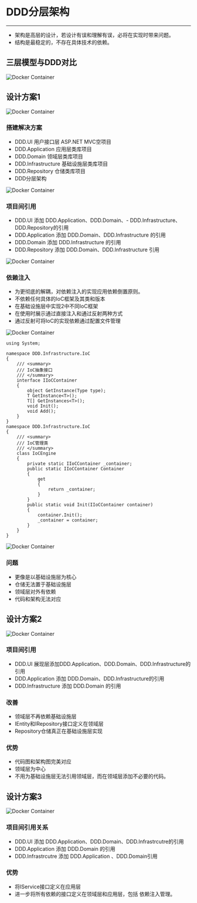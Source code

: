 # DDD分层架构 #

---

- 架构是高层的设计，若设计有误和理解有误，必将在实现时带来问题。
- 结构是最稳定的，不存在具体技术的依赖。

## 三层模型与DDD对比 ##

![Docker Container](/images/4933701-a765829a0d2b784b.png)

## 设计方案1 ##

![Docker Container](/images/4933701-f81ebbfaafda0c6e.png)

### 搭建解决方案 ###

- DDD.UI 用户接口层 ASP.NET MVC空项目
- DDD.Application 应用层类库项目
- DDD.Domain 领域层类库项目
- DDD.Infrastructure 基础设施层类库项目
- DDD.Repository 仓储类库项目
- DDD分层架构

![Docker Container](/images/4933701-e67babb267007bdc.png)

### 项目间引用 ###

- DDD.UI 添加 DDD.Application、DDD.Domain、- DDD.Infrastructure、DDD.Repository的引用
- DDD.Application 添加 DDD.Domain、DDD.Infrastructure 的引用
- DDD.Domain 添加 DDD.Infrastructure 的引用
- DDD.Repository 添加 DDD.Domain、DDD.Infrastructure 引用

![Docker Container](/images/4933701-90df754b4701e927.png)

### 依赖注入 ###

- 为更彻底的解耦，对依赖注入的实现应用依赖倒置原则。
- 不依赖任何具体的IoC框架及其类和版本
- 在基础设施层中实现2中不同IoC框架
- 在使用时展示通过直接注入和通过反射两种方式
- 通过反射可将IoC的实现依赖通过配置文件管理

![Docker Container](/images/4933701-c19c0c0043b0c4d1.png)

	using System;
	
	namespace DDD.Infrastructure.IoC
	{
	    /// <summary>
	    /// IoC抽象接口
	    /// </summary>
	    interface IIoCContainer
	    {
	        object GetInstance(Type type);
	        T GetInstance<T>();
	        T[] GetInstances<T>();
	        void Init();
	        void Add();
	    }
	}
	namespace DDD.Infrastructure.IoC
	{
	    /// <summary>
	    /// IoC管理类
	    /// </summary>
	    class IoCEngine
	    {
	        private static IIoCContainer _container;
	        public static IIoCContainer Container
	        {
	            get
	            {
	                return _container;
	            }
	        }
	        public static void Init(IIoCContainer container)
	        {
	            container.Init();
	            _container = container;
	        }
	    }
	}

![Docker Container](/images/4933701-87c615bc16ade73b.png)

### 问题 ###

- 更像是以基础设施层为核心
- 仓储无法置于基础设施层
- 领域层对外有依赖
- 代码和架构无法对应

## 设计方案2 ##

![Docker Container](/images/4933701-9429c04233611647.png)

### 项目间引用 ###

- DDD.UI 展现层添加DDD.Application、DDD.Domain、DDD.Infrastructure的引用
- DDD.Application 添加 DDD.Domain、DDD.Infrastructure的引用
- DDD.Infrastructure 添加 DDD.Domain 的引用

### 改善 ###

- 领域层不再依赖基础设施层
- IEntity和IRepository接口定义在领域层
- Repository仓储真正在基础设施层实现

### 优势 ###

- 代码图和架构图完美对应
- 领域层为中心
- 不用为基础设施层无法引用领域层，而在领域层添加不必要的代码。

## 设计方案3 ##

![Docker Container](/images/4933701-cb1bed7a4b9dd856.png)

### 项目间引用关系 ###

- DDD.UI 添加 DDD.Application、DDD.Domain、DDD.Infrastrcutre的引用
- DDD.Application 添加 DDD.Domain 的引用
- DDD.Infrastrcutre 添加 DDD.Application 、DDD.Domain引用

### 优势 ###

- 将IService接口定义在应用层
- 进一步将所有依赖的接口定义在领域层和应用层，包括 依赖注入管理。


